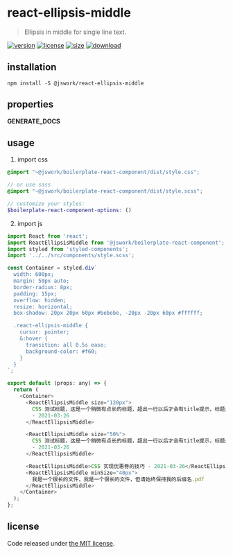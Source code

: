 # react-ellipsis-middle
> Ellipsis in middle for single line text.

[![version][version-image]][version-url]
[![license][license-image]][license-url]
[![size][size-image]][size-url]
[![download][download-image]][download-url]

## installation
```shell
npm install -S @jswork/react-ellipsis-middle
```

## properties
__GENERATE_DOCS__

## usage
1. import css
  ```scss
  @import "~@jswork/boilerplate-react-component/dist/style.css";

  // or use sass
  @import "~@jswork/boilerplate-react-component/dist/style.scss";

  // customize your styles:
  $boilerplate-react-component-options: ()
  ```
2. import js
  ```js
  import React from 'react';
  import ReactEllipsisMiddle from '@jswork/boilerplate-react-component';
  import styled from 'styled-components';
  import '../../src/components/style.scss';

  const Container = styled.div`
    width: 600px;
    margin: 50px auto;
    border-radius: 8px;
    padding: 15px;
    overflow: hidden;
    resize: horizontal;
    box-shadow: 20px 20px 60px #bebebe, -20px -20px 60px #ffffff;

    .react-ellipsis-middle {
      cursor: pointer;
      &:hover {
        transition: all 0.5s ease;
        background-color: #f60;
      }
    }
  `;

  export default (props: any) => {
    return (
      <Container>
        <ReactEllipsisMiddle size="120px">
          CSS 测试标题，这是一个稍微有点长的标题，超出一行以后才会有title提示，标题是 实现优惠券的技巧
          - 2021-03-26
        </ReactEllipsisMiddle>

        <ReactEllipsisMiddle size="50%">
          CSS 测试标题，这是一个稍微有点长的标题，超出一行以后才会有title提示，标题是 实现优惠券的技巧
          - 2021-03-26
        </ReactEllipsisMiddle>

        <ReactEllipsisMiddle>CSS 实现优惠券的技巧 - 2021-03-26</ReactEllipsisMiddle>
        <ReactEllipsisMiddle minSize="40px">
          我是一个很长的文件，我是一个很长的文件，但请始终保持我的后缀名.pdf
        </ReactEllipsisMiddle>
      </Container>
    );
  };

  ```

## license
Code released under [the MIT license](https://github.com/afeiship/react-ellipsis-middle/blob/master/LICENSE.txt).

[version-image]: https://img.shields.io/npm/v/@jswork/react-ellipsis-middle
[version-url]: https://npmjs.org/package/@jswork/react-ellipsis-middle

[license-image]: https://img.shields.io/npm/l/@jswork/react-ellipsis-middle
[license-url]: https://github.com/afeiship/react-ellipsis-middle/blob/master/LICENSE.txt

[size-image]: https://img.shields.io/bundlephobia/minzip/@jswork/react-ellipsis-middle
[size-url]: https://github.com/afeiship/react-ellipsis-middle/blob/master/dist/react-ellipsis-middle.min.js

[download-image]: https://img.shields.io/npm/dm/@jswork/react-ellipsis-middle
[download-url]: https://www.npmjs.com/package/@jswork/react-ellipsis-middle
